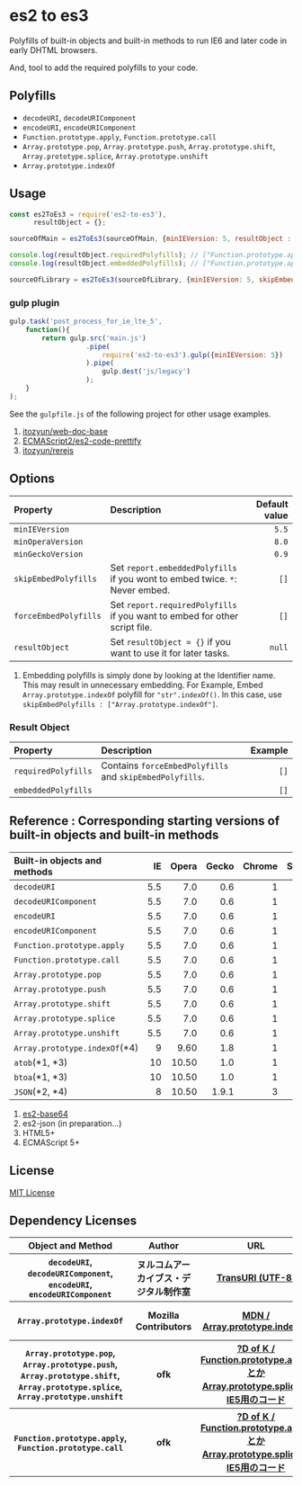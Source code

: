# es2 to es3

Polyfills of built-in objects and built-in methods to run IE6 and later code in early DHTML browsers.

And, tool to add the required polyfills to your code.

## Polyfills

* `decodeURI`, `decodeURIComponent`
* `encodeURI`, `encodeURIComponent`
* `Function.prototype.apply`, `Function.prototype.call`
* `Array.prototype.pop`, `Array.prototype.push`, `Array.prototype.shift`, `Array.prototype.splice`, `Array.prototype.unshift`
* `Array.prototype.indexOf`

## Usage

~~~js
const es2ToEs3 = require('es2-to-es3'),
      resultObject = {};

sourceOfMain = es2ToEs3(sourceOfMain, {minIEVersion: 5, resultObject : resultObject});

console.log(resultObject.requiredPolyfills); // ["Function.prototype.apply", ... ]
console.log(resultObject.embeddedPolyfills); // ["Function.prototype.apply", ... ]

sourceOfLibrary = es2ToEs3(sourceOfLibrary, {minIEVersion: 5, skipEmbedPolyfills : resultObject.embeddedPolyfills});
~~~

### gulp plugin

~~~js
gulp.task('post_process_for_ie_lte_5',
    function(){
        return gulp.src('main.js')
                   .pipe(
                       require('es2-to-es3').gulp({minIEVersion: 5})
                   ).pipe(
                       gulp.dest('js/legacy')
                   );
    }
);
~~~

See the `gulpfile.js` of the following project for other usage examples.

1. [itozyun/web-doc-base](https://github.com/itozyun/web-doc-base)
2. [ECMAScript2/es2-code-prettify](https://github.com/ECMAScript2/es2-code-prettify)
3. [itozyun/rerejs](https://github.com/itozyun/rerejs)

## Options

| Property              | Description                                                                     | Default value |
|:----------------------|:--------------------------------------------------------------------------------|--------------:|
| `minIEVersion`        |                                                                                 | `5.5`         |
| `minOperaVersion`     |                                                                                 | `8.0`         |
| `minGeckoVersion`     |                                                                                 | `0.9`         |
| `skipEmbedPolyfills`  | Set `report.embeddedPolyfills` if you wont to embed twice. `*`: Never embed.    | `[]`          |
| `forceEmbedPolyfills` | Set `report.requiredPolyfills` if you want to embed for other script file.      | `[]`          |
| `resultObject`        | Set `resultObject = {}` if you want to use it for later tasks.                  | `null`        |

1. Embedding polyfills is simply done by looking at the Identifier name. This may result in unnecessary embedding. For Example, Embed `Array.prototype.indexOf` polyfill for `"str".indexOf()`. In this case, use `skipEmbedPolyfills : ["Array.prototype.indexOf"]`.

### Result Object

| Property            | Description                                                                     | Example |
|:--------------------|:--------------------------------------------------------------------------------|--------:|
| `requiredPolyfills` | Contains `forceEmbedPolyfills` and `skipEmbedPolyfills`.                        | `[]`    |
| `embeddedPolyfills` |                                                                                 | `[]`    |

## Reference : Corresponding starting versions of built-in objects and built-in methods

| Built-in objects and methods  | IE  | Opera | Gecko | Chrome | Safari |
|:------------------------------|----:|------:|------:|-------:|-------:|
| `decodeURI`                   | 5.5 | 7.0   | 0.6   | 1      | ?      |
| `decodeURIComponent`          | 5.5 | 7.0   | 0.6   | 1      | ?      |
| `encodeURI`                   | 5.5 | 7.0   | 0.6   | 1      | ?      |
| `encodeURIComponent`          | 5.5 | 7.0   | 0.6   | 1      | ?      |
| `Function.prototype.apply`    | 5.5 | 7.0   | 0.6   | 1      | ?      |
| `Function.prototype.call`     | 5.5 | 7.0   | 0.6   | 1      | ?      |
| `Array.prototype.pop`         | 5.5 | 7.0   | 0.6   | 1      | ?      |
| `Array.prototype.push`        | 5.5 | 7.0   | 0.6   | 1      | ?      |
| `Array.prototype.shift`       | 5.5 | 7.0   | 0.6   | 1      | ?      |
| `Array.prototype.splice`      | 5.5 | 7.0   | 0.6   | 1      | ?      |
| `Array.prototype.unshift`     | 5.5 | 7.0   | 0.6   | 1      | ?      |
| `Array.prototype.indexOf`(*4) | 9   | 9.60  | 1.8   | 1      | ?      |
| `atob`(*1, *3)                | 10  | 10.50 | 1.0   | 1      | ?      |
| `btoa`(*1, *3)                | 10  | 10.50 | 1.0   | 1      | ?      |
| `JSON`(*2, *4)                | 8   | 10.50 | 1.9.1 | 3      | 4.0    |

1. [es2-base64](https://github.com/ECMAScript2/es2-base64)
2. es2-json (in preparation...)
3. HTML5+
4. ECMAScript 5+

## License

[MIT License](https://opensource.org/licenses/MIT)

## Dependency Licenses

<table>
<thead>
<tr>
<th>Object and Method<th>Author<th>URL<th>License
<tbody>
<tr>
<th><code>decodeURI</code>, <code>decodeURIComponent</code>, <code>encodeURI</code>, <code>encodeURIComponent</code><th>ヌルコムアーカイブス・デジタル制作室<th><a href="https://web.archive.org/web/20100413085309/http://nurucom-archives.hp.infoseek.co.jp/digital/trans-uri.html">TransURI (UTF-8)</a><th>?
<tr>
<th><code>Array.prototype.indexOf</code><th>Mozilla Contributors<th><a href="https://web.archive.org/web/20131011160850/https://developer.mozilla.org/en-US/docs/Web/JavaScript/Reference/Global_Objects/Array/indexOf#Compatibility">MDN / Array.prototype.indexOf</a><th><a href="https://web.archive.org/web/20131009222441/https://developer.mozilla.org/en-US/docs/Project:MDN/About?redirectlocale=en-US&redirectslug=Project%3ACopyrights#Copyrights_and_licenses">MIT or public domain</a>
<tr>
<th><code>Array.prototype.pop</code>, <code>Array.prototype.push</code>, <code>Array.prototype.shift</code>, <code>Array.prototype.splice</code>, <code>Array.prototype.unshift</code><th>ofk<th><a href="https://ofk.hatenadiary.org/entry/20080904/1220485969">?D of K / Function.prototype.applyとかArray.prototype.spliceのIE5用のコード</a><th>?
<tr>
<th><code>Function.prototype.apply</code>, <code>Function.prototype.call</code><th>ofk<th><a href="https://ofk.hatenadiary.org/entry/20080904/1220485969">?D of K / Function.prototype.applyとかArray.prototype.spliceのIE5用のコード</a><th>?
</table>